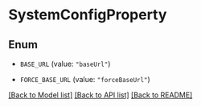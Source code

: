 # SystemConfigProperty

## Enum


* `BASE_URL` (value: `"baseUrl"`)

* `FORCE_BASE_URL` (value: `"forceBaseUrl"`)


[[Back to Model list]](../README.md#documentation-for-models) [[Back to API list]](../README.md#documentation-for-api-endpoints) [[Back to README]](../README.md)


